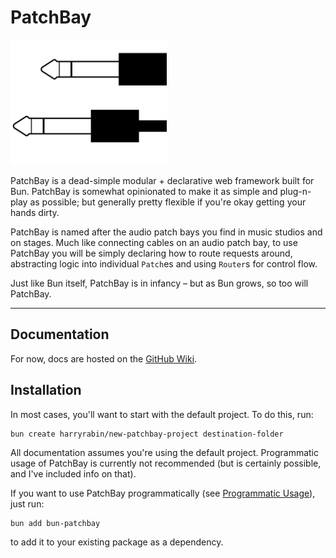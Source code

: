 # PatchBay

<img src="PatchBay-logo.png" alt="PatchBay Logo" width="250">

PatchBay is a dead-simple modular + declarative web framework built for Bun. PatchBay is somewhat opinionated to make
it as simple and plug-n-play as possible; but generally pretty flexible if you're okay getting your hands dirty.

PatchBay is named after the audio patch bays you find in music studios and on stages. Much like connecting cables on
an audio patch bay, to use PatchBay you will be simply declaring how to route requests around, abstracting logic into
individual `Patch`es and using `Router`s for control flow.

Just like Bun itself, PatchBay is in infancy – but as Bun grows, so too will PatchBay.

---

## Documentation

For now, docs are hosted on the [GitHub Wiki](https://github.com/harryrabin/bun-patchbay/wiki).

## Installation

In most cases, you'll want to start with the default project. To do this, run:
```shell
bun create harryrabin/new-patchbay-project destination-folder
```
All documentation assumes you're using the default project. Programmatic usage of PatchBay is currently not
recommended (but is certainly possible, and I've included info on that).

If you want to use PatchBay programmatically (see [Programmatic Usage](https://github.com/harryrabin/bun-patchbay/wiki/Programmatic-Usage-(Advanced))),
just run:
```shell
bun add bun-patchbay
```
to add it to your existing package as a dependency.
